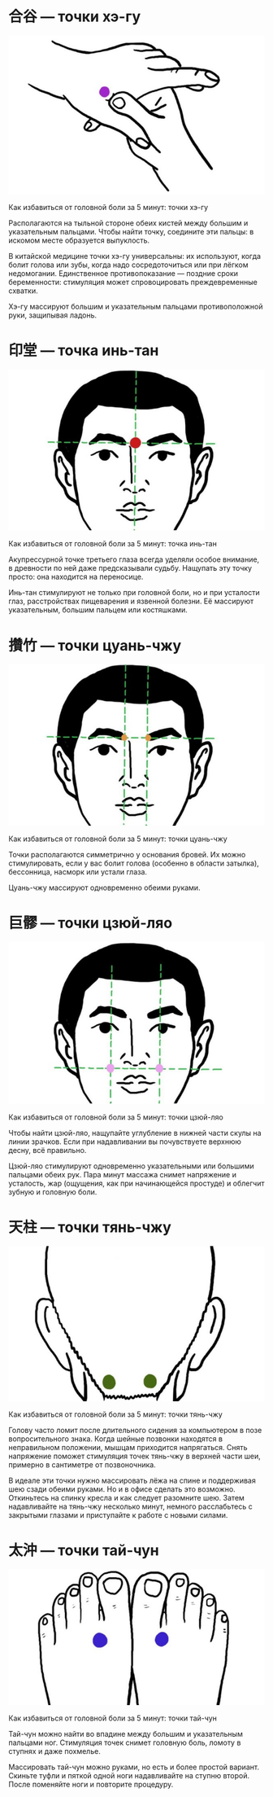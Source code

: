 # 合谷 — точки хэ-гу

![text](img/he-gu.jpg)

Как избавиться от головной боли за 5 минут: точки хэ-гу

Располагаются на тыльной стороне обеих кистей между большим и указательным пальцами. Чтобы найти точку, соедините эти пальцы: в искомом месте образуется выпуклость.

В китайской медицине точки хэ-гу универсальны: их используют, когда болит голова или зубы, когда надо сосредоточиться или при лёгком недомогании. Единственное противопоказание — поздние сроки беременности: стимуляция может спровоцировать преждевременные схватки.

Хэ-гу массируют большим и указательным пальцами противоположной руки, защипывая ладонь.

# 印堂 — точка инь-тан

![text](img/in-tan.jpg)

Как избавиться от головной боли за 5 минут: точка инь-тан

Акупрессурной точке третьего глаза всегда уделяли особое внимание, в древности по ней даже предсказывали судьбу. Нащупать эту точку просто: она находится на переносице.

Инь-тан стимулируют не только при головной боли, но и при усталости глаз, расстройствах пищеварения и язвенной болезни. Её массируют указательным, большим пальцем или костяшками.


# 攢竹 — точки цуань-чжу

![text](img/cuan-chju.jpg)

Как избавиться от головной боли за 5 минут: точки цуань-чжу

Точки располагаются симметрично у основания бровей. Их можно стимулировать, если у вас болит голова (особенно в области затылка), бессонница, насморк или устали глаза.

Цуань-чжу массируют одновременно обеими руками.

# 巨髎 — точки цзюй-ляо

![text](img/czui-liao.jpg)

Как избавиться от головной боли за 5 минут: точки цзюй-ляо

Чтобы найти цзюй-ляо, нащупайте углубление в нижней части скулы на линии зрачков. Если при надавливании вы почувствуете верхнюю десну, всё правильно.

Цзюй-ляо стимулируют одновременно указательными или большими пальцами обеих рук. Пара минут массажа снимет напряжение и усталость, жар (ощущения, как при начинающейся простуде) и облегчит зубную и головную боли.

# 天柱 — точки тянь-чжу

![text](img/tan-chju.jpg)

Как избавиться от головной боли за 5 минут: точки тянь-чжу

Голову часто ломит после длительного сидения за компьютером в позе вопросительного знака. Когда шейные позвонки находятся в неправильном положении, мышцам приходится напрягаться. Снять напряжение поможет стимуляция точек тянь-чжу в верхней части шеи, примерно в сантиметре от позвоночника.

В идеале эти точки нужно массировать лёжа на спине и поддерживая шею сзади обеими руками. Но и в офисе сделать это возможно. Откиньтесь на спинку кресла и как следует разомните шею. Затем надавливайте на тянь-чжу несколько минут, немного расслабьтесь с закрытыми глазами и приступайте к работе с новыми силами.

# 太沖 — точки тай-чун

![text](img/tai-chun.jpg)

Как избавиться от головной боли за 5 минут: точки тай-чун

Тай-чун можно найти во впадине между большим и указательным пальцами ног. Стимуляция точек снимет головную боль, ломоту в ступнях и даже похмелье.

Массировать тай-чун можно руками, но есть и более простой вариант. Скиньте туфли и пяткой одной ноги надавливайте на ступню второй. После поменяйте ноги и повторите процедуру.

